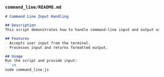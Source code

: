 
### `command_line/README.md`
```md
# Command Line Input Handling

## Description
This script demonstrates how to handle command-line input and output using Node.js.

## Features
- Accepts user input from the terminal.
- Processes input and returns formatted output.

## Usage
Run the script and provide input:
```sh
node command_line.js
